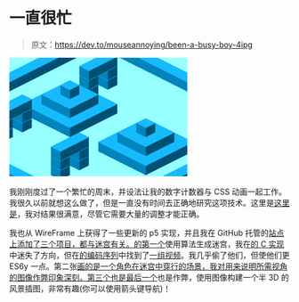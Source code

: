 # 一直很忙

> 原文：<https://dev.to/mouseannoying/been-a-busy-boy-4ipg>

[![](img/cd5a5f5d09dee121241e936a0defc878.png)](https://4.bp.blogspot.com/-ZkIlr2bwj6s/XT7SHREGzNI/AAAAAAAAhps/6Rnn5ptGlsIz55i-84rNs9DjutImslYOgCLcBGAs/s1600/2019-07-29_1155.png)

我刚刚度过了一个繁忙的周末，并设法让我的数字计数器与 CSS 动画一起工作。我很久以前就想这么做了，但是一直没有时间去正确地研究这项技术。这里是[这里是](https://annoyingmouse.js.org/WireFrameJS/000-MISCELLANEOUS/COUNTER/)，我对结果很满意，尽管它需要大量的调整才能正确。

我也从 WireFrame 上获得了一些更新的 p5 实现，并且我在 GitHub 托管的[站点上添加了三个项目，都与迷宫有关。](https://annoyingmouse.js.org/WireFrameJS/)[的第一个](https://annoyingmouse.js.org/WireFrameJS/018-MAZE/)使用算法生成迷宫，我在[的 C 实现](https://github.com/Wireframe-Magazine/Wireframe18/tree/master/maze-algorithms)中迷失了方向，但在[的编码序列](https://thecodingtrain.com/)中找到了[一组视频](https://www.youtube.com/watch?v=HyK_Q5rrcr4)。我几乎偷了他们，但使他们更 ES6y 一点。第二张[画的是一个角色在迷宫中穿行的场景，我对用来说明所需视角的图像作弊印象深刻。第三个](https://annoyingmouse.js.org/WireFrameJS/018-MONSTERMAZE/)[也是最后一个](https://annoyingmouse.js.org/WireFrameJS/015-ANT_ATTACK/)也是作弊，使用图像构建一个半 3D 的风景插图，非常有趣(你可以使用箭头键导航)！